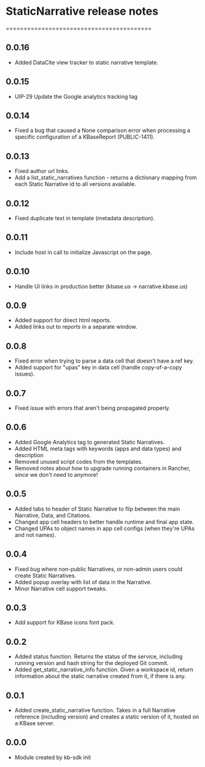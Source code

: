 # StaticNarrative release notes
=========================================

0.0.16
------
* Added DataCite view tracker to static narrative template.

0.0.15
------
* UIP-29 Update the Google analytics tracking tag

0.0.14
------
* Fixed a bug that caused a None comparison error when processing a specific configuration of a
  KBaseReport (PUBLIC-1411).

0.0.13
------
* Fixed author url links.
* Add a list_static_narratives function - returns a dictionary mapping from each Static Narrative
  id to all versions available.

0.0.12
------
* Fixed duplicate text in template (metadata description).

0.0.11
------
* Include host in call to initialize Javascript on the page.

0.0.10
------
* Handle UI links in production better (kbase.us -> narrative.kbase.us)

0.0.9
-----
* Added support for direct html reports.
* Added links out to reports in a separate window.

0.0.8
-----
* Fixed error when trying to parse a data cell that doesn't have a ref key.
* Added support for "upas" key in data cell (handle copy-of-a-copy issues).

0.0.7
-----
* Fixed issue with errors that aren't being propagated properly.

0.0.6
-----
* Added Google Analytics tag to generated Static Narratives.
* Added HTML meta tags with keywords (apps and data types) and description
* Removed unused script codes from the templates.
* Removed notes about how to upgrade running containers in Rancher, since we don't need to anymore!

0.0.5
-----
* Added tabs to header of Static Narrative to flip between the main Narrative, Data, and Citations.
* Changed app cell headers to better handle runtime and final app state.
* Changed UPAs to object names in app cell configs (when they're UPAs and not names).

0.0.4
-----
* Fixed bug where non-public Narratives, or non-admin users could create Static Narratives.
* Added popup overlay with list of data in the Narrative.
* Minor Narrative cell support tweaks.

0.0.3
-----
* Add support for KBase icons font pack.

0.0.2
-----
* Added status function. Returns the status of the service, including running version and hash string for the deployed Git commit.
* Added get_static_narrative_info function. Given a workspace id, return information about the static narrative created from it, if there is any.

0.0.1
-----
* Added create_static_narrative function. Takes in a full Narrative reference (including version) and creates a static version of it, hosted on a KBase server.

0.0.0
-----
* Module created by kb-sdk init
